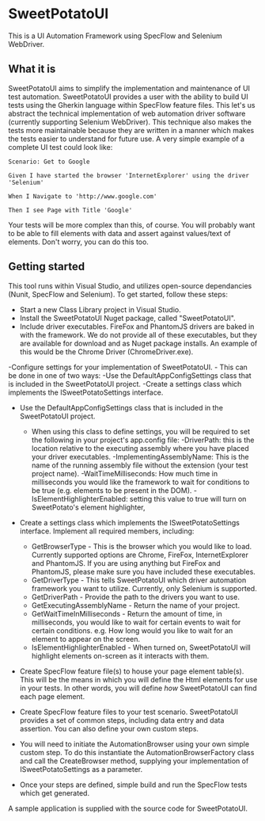 # SweetPotatoUI
This is a UI Automation Framework using SpecFlow and Selenium WebDriver.

## What it is
SweetPotatoUI aims to simplify the implementation and maintenance of UI test automation.  SweetPotatoUI provides a user with the ability to build UI tests using the Gherkin language within SpecFlow feature files.  This let's us abstract the technical implementation of web automation driver software (currently supporting Selenium WebDriver).  This technique also makes the tests more maintainable because they are written in a manner which makes the tests easier to understand for future use.  A very simple example of a complete UI test could look like:

	Scenario: Get to Google

	Given I have started the browser 'InternetExplorer' using the driver 'Selenium'
	
	When I Navigate to 'http://www.google.com'
	
	Then I see Page with Title 'Google'
	
Your tests will be more complex than this, of course.  You will probably want to be able to fill elements with data and assert against values/text of elements.  Don't worry, you can do this too.

## Getting started
This tool runs within Visual Studio, and utilizes open-source dependancies (Nunit, SpecFlow and Selenium).  To get started, follow these steps:

- Start a new Class Library project in Visual Studio.
- Install the SweetPotatoUI Nuget package, called "SweetPotatoUI".
- Include driver executables.  FireFox and PhantomJS drivers are baked in with the framework.  We do not provide all of these executables, but they are available for download and as Nuget package installs.  An example of this would be the Chrome Driver (ChromeDriver.exe).

-Configure settings for your implementation of SweetPotatoUI.
	- This can be done in one of two ways:
		-Use the DefaultAppConfigSettings class that is included in the SweetPotatoUI project.
		-Create a settings class which implements the ISweetPotatoSettings interface.

- Use the DefaultAppConfigSettings class that is included in the SweetPotatoUI project.
	- When using this class to define settings, you will be required to set the following in your project's app.config file:
		-DriverPath: this is the location relative to the executing assembly where you have placed your driver executables.
		-ImplementingAssemblyName: This is the name of the running assembly file without the extension (your test project name).
		-WaitTimeMilliseconds: How much time in milliseconds you would like the framework to wait for conditions to be true (e.g. elements to be present in the DOM).
		-IsElementHighlighterEnabled: setting this value to true will turn on SweetPotato's element highlighter,
		
- Create a settings class which implements the ISweetPotatoSettings interface.  Implement all required members, including:
	- GetBrowserType - This is the browser which you would like to load.  Currently supported options are Chrome, FireFox, InternetExplorer and PhantomJS.  If you are using anything but FireFox and PhantomJS, please make sure you have included these executables.
	- GetDriverType - This tells SweetPotatoUI which driver automation framework you want to utilize.  Currently, only Selenium is supported.
	- GetDriverPath - Provide the path to the drivers you want to use.
	- GetExecutingAssemblyName - Return the name of your project.
	- GetWaitTimeInMilliseconds - Return the amount of time, in milliseconds, you would like to wait for certain events to wait for certain conditions.  e.g. How long would you like to wait for an element to appear on the screen.
	- IsElementHighlighterEnabled - When turned on, SweetPotatoUI will highlight elements on-screen as it interacts with them.
- Create SpecFlow feature file(s) to house your page element table(s).  This will be the means in which you will define the Html elements for use in your tests.  In other words, you will define *how* SweetPotatoUI can find each page element.
- Create SpecFlow feature files to your test scenario.  SweetPotatoUI provides a set of common steps, including data entry and data assertion.  You can also define your own custom steps.
- You will need to initiate the AutomationBrowser using your own simple custom step.  To do this instantiate the AutomationBrowserFactory class and call the CreateBrowser method, supplying your implementation of ISweetPotatoSettings as a parameter.
- Once your steps are defined, simple build and run the SpecFlow tests which get generated.

A sample application is supplied with the source code for SweetPotatoUI.